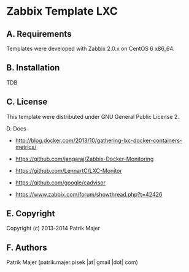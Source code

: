 Zabbix Template LXC
=========

A. Requirements
--

Templates were developed with Zabbix 2.0.x on CentOS 6 x86_64.

B. Installation
--

TDB

C. License
--

This template were distributed under GNU General Public License 2.

D. Docs

* http://blog.docker.com/2013/10/gathering-lxc-docker-containers-metrics/

* https://github.com/jangaraj/Zabbix-Docker-Monitoring

* https://github.com/LennartC/LXC-Monitor

* https://github.com/google/cadvisor

* https://www.zabbix.com/forum/showthread.php?t=42426

E. Copyright
--

Copyright (c) 2013-2014 Patrik Majer
  
F.  Authors
--

Patrik Majer
      (patrik.majer.pisek |at| gmail |dot| com)
